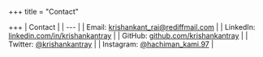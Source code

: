 +++
title = "Contact"

+++
| Contact |
| --- |
| Email:  krishankant_rai@rediffmail.com |
| LinkedIn:  [linkedin.com/in/krishankantray](https://www.linkedin.com/in/krishankantray/) |
| GitHub: [github.com/krishankantray](https://github.com/krishankantray) |
| Twitter:  [@krishankantray](https://twitter.com/krishankantray/) |
| Instagram:  [@hachiman_kami.97](https://www.instagram.com/hachiman_kami.97/) |